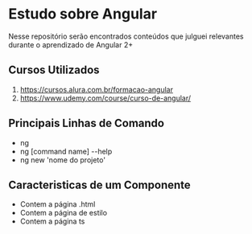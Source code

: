 # Estudo sobre Angular

Nesse repositório serão encontrados conteúdos que julguei relevantes durante o aprendizado de Angular 2+

## Cursos Utilizados

1. https://cursos.alura.com.br/formacao-angular
2. https://www.udemy.com/course/curso-de-angular/

## Principais Linhas de Comando

<ul>
<li>ng</li>
<li>ng [command name] --help</li>
<li>ng new 'nome do projeto'</li>
</ul>

## Caracteristicas de um Componente

<ul>
<li>Contem a página .html</li>
<li>Contem a página de estilo</li>
<li>Contem a página ts</li>
